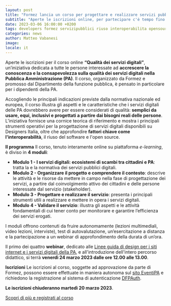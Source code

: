 ```yaml
---
layout: post
title: "Formez lancia un corso per progettare e realizzare servizi pubblici di qualità"
subtitle: "Aperte le iscrizioni online, per partecipare c'è tempo fino al 20 marzo"
date: 2023-03-06 16:00:00 +0200
tags: developers formez servizipubblici riuso interoperabilita opensource
categories: news
author: Matteo Vabanesi
image:
locale: it
---
```

Aperte le iscrizioni per il corso online **“Qualità dei servizi digitali”**, un’iniziativa dedicata a tutte le persone interessate ad **accrescere la conoscenza e la consapevolezza sulla qualità dei servizi digitali nella Pubblica Amministrazione (PA)**. Il corso, organizzato da Formez e promosso dal Dipartimento della funzione pubblica, è pensato in particolare per i dipendenti della PA. 

Accogliendo le principali indicazioni previste dalla normativa nazionale ed europea, il corso illustra gli aspetti e le caratteristiche che i servizi digitali delle PA dovrebbero avere per essere considerati di qualità: **semplici da usare, equi, inclusivi e progettati a partire dai bisogni reali delle persone**. L’iniziativa fornisce una cornice teorica di riferimento e mostra i principali strumenti operativi per la progettazione di servizi digitali disponibili su Designers Italia, oltre che approfondire **fattori chiave come l'interoperabilità**, il riuso del software e l'open source.

**Il programma**
Il corso, tenuto interamente online su piattaforma *e-learning*, è diviso in **4 moduli**:

* **Modulo 1 - I servizi digitali: ecosistemi di scambi tra cittadini e PA**: tratta la e la normativa dei servizi pubblici digitali.
* **Modulo 2 - Organizzare il progetto e comprendere il contesto**: descrive le attività e le risorse da mettere in campo nella fase di progettazione dei servizi, a partire dal coinvolgimento attivo dei cittadini e delle persone interessate dal servizio (stakeholder).
* **Modulo 3 - Progettare e realizzare il servizio**: presenta i principali strumenti utili a realizzare e mettere in opera i servizi digitali.
* **Modulo 4 - Validare il servizio**: illustra gli aspetti e le attività fondamentali di cui tener conto per monitorare e garantire l’efficienza dei servizi erogati.

I moduli offrono contenuti da fruire autonomamente (lezioni multimediali, video lezioni, interviste), test di autovalutazione, un’esercitazione a distanza e la partecipazione a un webinar di approfondimento della durata di un’ora. 

Il primo dei quattro **webinar**, dedicato alle [Linee guida di design per i siti internet e i servizi digitali della PA](https://prossima.designers.italia.it/norme-e-riferimenti/linee-guida-di-design/), e all'introduzione dell'intero percorso didattico, si terrà **venerdì 24 marzo 2023 dalle ore 12.00 alle 13.00**.  

**Iscrizioni**
Le iscrizioni al corso, soggette ad approvazione da parte di Formez, possono essere effettuate in maniera autonoma sul [sito EventiPA](http://eventipa.formez.it/node/405873) e richiedono la registrazione al sistema di autenticazione [DFPAuth](https://auth.formez.eu/). 

**Le iscrizioni chiuderanno martedì 20 marzo 2023**. 

[Scopri di più e registrati al corso](http://eventipa.formez.it/node/405873)
